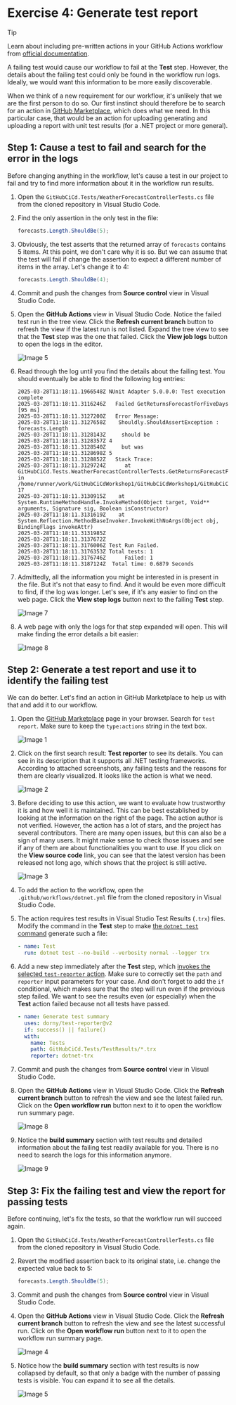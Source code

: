 # Exercise 4: Generate test report

> [!TIP]
> Learn about including pre-written actions in your GitHub Actions workflow from [official documentation](https://docs.github.com/en/actions/writing-workflows/choosing-what-your-workflow-does/using-pre-written-building-blocks-in-your-workflow).

A failing test would cause our workflow to fail at the **Test** step. However, the details about the failing test could only be found in the workflow run logs. Ideally, we would want this information to be more easily discoverable.

When we think of a new requirement for our workflow, it's unlikely that we are the first person to do so. Our first instinct should therefore be to search for an action in [GitHub Marketplace](https://github.com/marketplace?type=actions), which does what we need. In this particular case, that would be an action for uploading generating and uploading a report with unit test results (for a .NET project or more general).

## Step 1: Cause a test to fail and search for the error in the logs

Before changing anything in the workflow, let's cause a test in our project to fail and try to find more information about it in the workflow run results.

1. Open the `GitHubCiCd.Tests/WeatherForecastControllerTests.cs` file from the cloned repository in Visual Studio Code.
2. Find the only assertion in the only test in the file:
   ```csharp
   forecasts.Length.ShouldBe(5);
   ```
3. Obviously, the test asserts that the returned array of `forecasts` contains 5 items. At this point, we don't care why it is so. But we can assume that the test will fail if change the assertion to expect a different number of items in the array. Let's change it to 4:
   ```csharp
   forecasts.Length.ShouldBe(4);
   ```
4. Commit and push the changes from **Source control** view in Visual Studio Code.
5. Open the **GitHub Actions** view in Visual Studio Code. Notice the failed test run in the tree view. Click the **Refresh current branch** button to refresh the view if the latest run is not listed. Expand the tree view to see that the **Test** step was the one that failed. Click the **View job logs** button to open the logs in the editor.

   ![Image 5](images/e4-s1-i5.png)

6. Read through the log until you find the details about the failing test. You should eventually be able to find the following log entries:
   ```
   2025-03-28T11:18:11.1966548Z NUnit Adapter 5.0.0.0: Test execution complete
   2025-03-28T11:18:11.3116246Z   Failed GetReturnsForecastForFiveDays [95 ms]
   2025-03-28T11:18:11.3127200Z   Error Message:
   2025-03-28T11:18:11.3127658Z    Shouldly.ShouldAssertException : forecasts.Length
   2025-03-28T11:18:11.3128143Z     should be
   2025-03-28T11:18:11.3128357Z 4
   2025-03-28T11:18:11.3128540Z     but was
   2025-03-28T11:18:11.3128698Z 5
   2025-03-28T11:18:11.3128852Z   Stack Trace:
   2025-03-28T11:18:11.3129724Z      at GitHubCiCd.Tests.WeatherForecastControllerTests.GetReturnsForecastForFiveDays() in /home/runner/work/GitHubCiCdWorkshop1/GitHubCiCdWorkshop1/GitHubCiCd.Tests/WeatherForecastControllerTests.cs:line 17
   2025-03-28T11:18:11.3130915Z    at System.RuntimeMethodHandle.InvokeMethod(Object target, Void** arguments, Signature sig, Boolean isConstructor)
   2025-03-28T11:18:11.3131619Z    at System.Reflection.MethodBaseInvoker.InvokeWithNoArgs(Object obj, BindingFlags invokeAttr)
   2025-03-28T11:18:11.3131985Z
   2025-03-28T11:18:11.3137672Z
   2025-03-28T11:18:11.3176006Z Test Run Failed.
   2025-03-28T11:18:11.3176353Z Total tests: 1
   2025-03-28T11:18:11.3176746Z      Failed: 1
   2025-03-28T11:18:11.3187124Z  Total time: 0.6879 Seconds
   ```
7. Admittedly, all the information you might be interested in is present in the file. But it's not that easy to find. And it would be even more difficult to find, if the log was longer. Let's see, if it's any easier to find on the web page. Click the **View step logs** button next to the failing **Test** step.

   ![Image 7](images/e4-s1-i7.png)

8. A web page with only the logs for that step expanded will open. This will make finding the error details a bit easier:

   ![Image 8](images/e4-s1-i8.png)

## Step 2: Generate a test report and use it to identify the failing test

We can do better. Let's find an action in GitHub Marketplace to help us with that and add it to our workflow.

1. Open the [GitHub Marketplace](https://github.com/marketplace?type=actions) page in your browser. Search for `test report`. Make sure to keep the `type:actions` string in the text box.

   ![Image 1](images/e4-s2-i1.png)

2. Click on the first search result: **Test reporter** to see its details. You can see in its description that it supports all .NET testing frameworks. According to attached screenshots, any failing tests and the reasons for them are clearly visualized. It looks like the action is what we need.

   ![Image 2](images/e4-s2-i2.png)

3. Before deciding to use this action, we want to evaluate how trustworthy it is and how well it is maintained. This can be best established by looking at the information on the right of the page. The action author is not verified. However, the action has a lot of stars, and the project has several contributors. There are many open issues, but this can also be a sign of many users. It might make sense to check those issues and see if any of them are about functionalities you want to use. If you click on the **View source code** link, you can see that the latest version has been released not long ago, which shows that the project is still active.

   ![Image 3](images/e4-s2-i3.png)

4. To add the action to the workflow, open the `.github/workflows/dotnet.yml` file from the cloned repository in Visual Studio Code.
5. The action requires test results in Visual Studio Test Results (`.trx`) files. Modify the command in the **Test** step to make [the `dotnet test` command](https://learn.microsoft.com/en-us/dotnet/core/tools/dotnet-test?tabs=dotnet-test-with-vstest#examples) generate such a file:
   ```yaml
   - name: Test
     run: dotnet test --no-build --verbosity normal --logger trx
   ```
6. Add a new step immediately after the **Test** step, which [invokes the selected `test-reporter` action](https://github.com/marketplace/actions/test-reporter#example). Make sure to correctly set the `path` and `reporter` input parameters for your case. And don't forget to add the `if` conditional, which makes sure that the step will run even if the previous step failed. We want to see the results even (or especially) when the **Test** action failed because not all tests have passed.
   ```yaml
   - name: Generate test summary
     uses: dorny/test-reporter@v2
     if: success() || failure()
     with:
       name: Tests
       path: GitHubCiCd.Tests/TestResults/*.trx
       reporter: dotnet-trx
   ```
7. Commit and push the changes from **Source control** view in Visual Studio Code.
8. Open the **GitHub Actions** view in Visual Studio Code. Click the **Refresh current branch** button to refresh the view and see the latest failed run. Click on the **Open workflow run** button next to it to open the workflow run summary page.

   ![Image 8](images/e4-s2-i8.png)

9. Notice the **build summary** section with test results and detailed information about the failing test readily available for you. There is no need to search the logs for this information anymore.

   ![Image 9](images/e4-s2-i9.png)

## Step 3: Fix the failing test and view the report for passing tests

Before continuing, let's fix the tests, so that the workflow run will succeed again.

1. Open the `GitHubCiCd.Tests/WeatherForecastControllerTests.cs` file from the cloned repository in Visual Studio Code.
2. Revert the modified assertion back to its original state, i.e. change the expected value back to 5:
   ```csharp
   forecasts.Length.ShouldBe(5);
   ```
3. Commit and push the changes from **Source control** view in Visual Studio Code.
4. Open the **GitHub Actions** view in Visual Studio Code. Click the **Refresh current branch** button to refresh the view and see the latest successful run. Click on the **Open workflow run** button next to it to open the workflow run summary page.

   ![Image 4](images/e4-s3-i4.png)

5. Notice how the **build summary** section with test results is now collapsed by default, so that only a badge with the number of passing tests is visible. You can expand it to see all the details.

   ![Image 5](images/e4-s3-i5.png)
